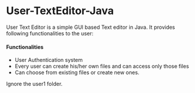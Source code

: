 # User-TextEditor-Java
User Text Editor is a simple GUI based Text editor in Java. It provides following functionalities to the user:
#### Functionalities
* User Authentication system
* Every user can create his/her own files and can access only those files
* Can choose from existing files or create new ones.

Ignore the user1 folder.
